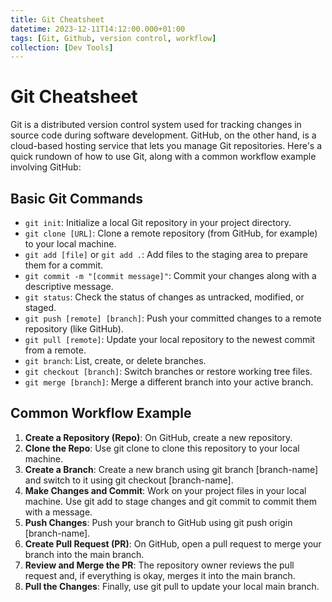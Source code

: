 ```yaml
---
title: Git Cheatsheet
datetime: 2023-12-11T14:12:00.000+01:00
tags: [Git, Github, version control, workflow]
collection: [Dev Tools]
---
```

# Git Cheatsheet
Git is a distributed version control system used for tracking changes in source code during software development. GitHub, on the other hand, is a cloud-based hosting service that lets you manage Git repositories. Here's a quick rundown of how to use Git, along with a common workflow example involving GitHub:
## Basic Git Commands
- `git init`: Initialize a local Git repository in your project directory.
- `git clone [URL]`: Clone a remote repository (from GitHub, for example) to your local machine.
- `git add [file]` or `git add .`: Add files to the staging area to prepare them for a commit.
- `git commit -m "[commit message]"`: Commit your changes along with a descriptive message.
- `git status`: Check the status of changes as untracked, modified, or staged.
- `git push [remote] [branch]`: Push your committed changes to a remote repository (like GitHub).
- `git pull [remote]`: Update your local repository to the newest commit from a remote.
- `git branch`: List, create, or delete branches.
- `git checkout [branch]`: Switch branches or restore working tree files.
- `git merge [branch]`: Merge a different branch into your active branch.

## Common Workflow Example
1. **Create a Repository (Repo)**: On GitHub, create a new repository.
2. **Clone the Repo**: Use git clone to clone this repository to your local machine.
3. **Create a Branch**: Create a new branch using git branch [branch-name] and switch to it using git checkout [branch-name].
4. **Make Changes and Commit**: Work on your project files in your local machine. Use git add to stage changes and git commit to commit them with a message.
5. **Push Changes**: Push your branch to GitHub using git push origin [branch-name].
6. **Create Pull Request (PR)**: On GitHub, open a pull request to merge your branch into the main branch.
7. **Review and Merge the PR**: The repository owner reviews the pull request and, if everything is okay, merges it into the main branch.
8. **Pull the Changes**: Finally, use git pull to update your local main branch.
